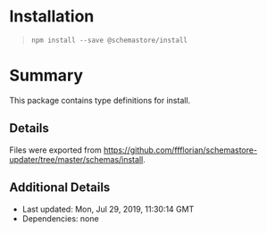 # Installation
> `npm install --save @schemastore/install`

# Summary
This package contains type definitions for install.

## Details
Files were exported from https://github.com/ffflorian/schemastore-updater/tree/master/schemas/install.

## Additional Details
* Last updated: Mon, Jul 29, 2019, 11:30:14 GMT
* Dependencies: none
